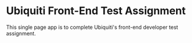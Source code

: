 # Ubiquiti Front-End Test Assignment

This single page app is to complete Ubiquiti's front-end developer test assignment.